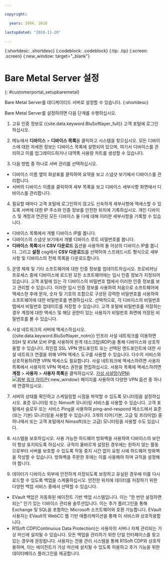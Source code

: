 ```yaml
---

copyright:

  years: 1994, 2018

lastupdated: "2018-11-20"

---
```


{:shortdesc: .shortdesc}
{:codeblock: .codeblock}
{:tip: .tip}
{:screen: .screen}
{:new_window: target="_blank"}


# Bare Metal Server 설정
{: #customerportal_setupbaremetal}

Bare Metal Server를 데디케이티드 서버로 설정할 수 있습니다.
{:shortdesc}

Bare Metal Server를 설정하려면 다음 단계를 수행하십시오.

1. 고유 인증 정보로 {{site.data.keyword.BluSoftlayer_full}} 고객 포털에 로그인하십시오.

2. 메뉴에서 **디바이스** > **디바이스 목록**을 클릭하고 시스템을 찾으십시오. 모든 디바이스에 대한 자세한 정보는 디바이스 목록에 설명되어 있으며, 여기서 디바이스를 관리하고 이를 업그레이드하거나 대역폭 사용량 차트를 생성할 수 있습니다.

3. 다음 방법 중 하나로 서버 관리를 선택하십시오.
  * 디바이스 이름 옆의 화살표를 클릭하여 요약을 보고 스냅샷 보기에서 디바이스를 관리합니다.
  * 서버의 디바이스 이름을 클릭하여 세부 목록을 보고 디바이스 세부사항 화면에서 디바이스를 관리합니다.

4. 필요할 때마다 고객 포털에 로그인하지 않고도 신속하게 세부사항에 액세스할 수 있도록 서버에 대한 IP 주소와 인증 정보를 안전한 위치에 기록하십시오. 개인 디바이스 및 계정과 연관된 모든 디바이스 둘 다에 대해 이러한 세부사항을 기록할 수 있습니다.
  * 디바이스 목록에서 개별 디바이스 IP를 봅니다.
  * 디바이스의 스냅샷 보기에서 개별 디바이스 루트 비밀번호를 봅니다.
  * **디바이스 목록**에서 **CSV 다운로드** 옵션을 사용하여 둘 이상의 디바이스 IP를 봅니다. 그리고 **설정** cog에서 **CSV 다운로드**를 선택하여 스프레드시트 형식으로 세부사항 및 디바이스의 전체 목록을 다운로드합니다.

5. 운영 체제 및 기타 소프트웨어에 대한 인증 정보를 업데이트하십시오. 프로비저닝 프로세스 중에 디바이스에 로드된 모든 소프트웨어에는 임시 인증 정보가 지정되어 있습니다. 고객 포털에 있는 각 디바이스의 비밀번호 탭에서 이러한 인증 정보를 보고 관리할 수 있습니다. 이러한 임시 인증 정보를 사용하여 처음으로 소프트웨어에 액세스한 후에 문자, 숫자 및 기호의 조합으로 구성된 강력한 비밀번호를 사용하여 소프트웨어에 대한 비밀번호를 변경하십시오. 선택적으로, 각 디바이스의 비밀번호 탭에서 비밀번호 업데이트를 저장할 수 있습니다. 고객 포털에 비밀번호를 저장하는 경우 계정에 대한 액세스 및 해당 권한이 있는 사용자가 비밀번호 화면에 저장된 비밀번호를 볼 수 있습니다.

6. 사설 네트워크의 서버에 액세스하십시오. {{site.data.keyword.BluSoftlayer_notm}} 인프라 사설 네트워크를 이용하면 SSH 및 KVM 오버 IP를 사용하여 원격 데스크탑(RDP)을 통해 디바이스와 상호작용할 수 있습니다. 최인접 SSL VPN 엔드포인트 또는 선택된 엔드포인트에 대한 사설 네트워크 연결을 위해 VPN 액세스 도구를 사용할 수 있습니다. 다수의 서비스와 상호작용하려면 VPN 액세스도 필요합니다. 사설 네트워크에 액세스하려면 사용자 목록에서 사용자의 VPN 액세스 권한을 편집하십시오. 사용자 목록에 액세스하려면 **계정** > **사용자** > **사용자 목록**을 클릭하십시오. [가상 사설망(VPN) ![외부 링크 아이콘](../icons/launch-glyph.svg)](https://www.softlayer.com/VPN-Access){:new_window} 페이지를 사용하여 다양한 VPN 옵션 중 하나에 연결하십시오.

7. 서버의 상태를 확인하고 스케일링할 시점을 파악할 수 있도록 모니터링을 설정하십시오. 표준 모니터링 또는 Nimsoft 모니터링 서비스를 사용할 수 있습니다. 고객 포털에서 슬로우 또는 서비스 Ping을 사용하여 ping-and-respond 메소드에서 표준(또는 기본) 모니터링을 사용할 수 있습니다. 3개의 티어(기본, 고급 및 프리미엄) 중 하나에서 또는 고객 포털에서 Nimsoft(또는 고급) 모니터링을 사용할 수도 있습니다.

8. 시스템을 보호하십시오. 사용 가능한 하드웨어 방화벽을 사용하여 디바이스의 보안이 항상 유지되도록 하십시오. 규칙이 올바르게 설정된 경우에는 원하지 않는 활동으로부터 서버를 보호할 수 있도록 작동 중지 시간 없이 요청 시에 하드웨어 방화벽을 작성할 수 있습니다. 방화벽을 주문한 후에는 이를 사용해야 하며 규칙을 설정해야 합니다.

9. 데이터가 디바이스 외부에 안전하게 저장되도록 보장하고 유실된 경우에 이를 다시 로드할 수 있도록 백업을 스케줄하십시오. 안전한 위치에 데이터를 저장하기 위한 다양한 백업 서비스 중에서 선택할 수 있습니다.
  * EVault 백업은 자동화된 에이전트 기반 백업 시스템입니다. 이는 "한 번만 설정하면 되는" 인기 있는 디바이스 관리용 솔루션입니다. 이는 추가 플러그인을 통해 Exchange 및 SQL을 포함하는 Microsoft 소프트웨어와 호환 가능합니다. EVault 사용자는 EVault의 WebCC 웹 기반 애플리케이션을 통해 이 서비스와 상호작용합니다.
  * R1Soft CDP(Continuous Data Protection)는 사용자의 서버나 자체 관리되는 가상 머신에 설치될 수 있습니다. 모든 백업을 관리하기 위한 단일 인터페이스를 찾고 있는 경우에 권장됩니다. 사용자는 전용 관리 시스템을 통해 R1Soft CDP와 상호작용하며, 이는 에이전트가 가상 머신에 설치될 수 있도록 허용하고 추가 기능을 위한 데이터베이스 플러그인을 제공합니다.
